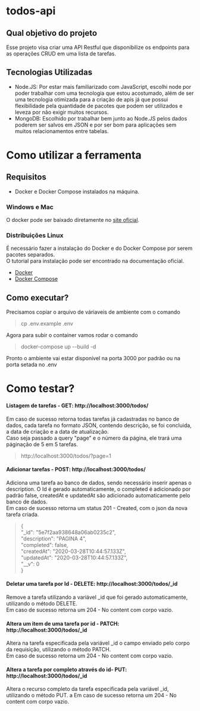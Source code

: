 # todos-api
## Qual objetivo do projeto
Esse projeto visa criar uma API Restful que disponibilize os endpoints para as operações CRUD em
uma lista de tarefas.

## Tecnologias Utilizadas

* Node.JS: Por estar mais familiarizado com JavaScript, escolhi node por poder trabalhar com uma tecnologia que estou acostumado, além de ser uma tecnologia otimizada para a criação de apis já que possui flexibilidade pela quantidade de pacotes que podem ser utilizados e leveza por não exigir muitos recursos.
* MongoDB: Escolhido por trabalhar bem junto ao Node.JS pelos dados poderem ser salvos em JSON e por ser bom para aplicações sem muitos relacionamentos entre tabelas.


# Como utilizar a ferramenta

## Requisitos
- Docker e Docker Compose instalados na máquina.
### Windows e Mac
O docker pode ser baixado diretamente no [site oficial](https://www.docker.com/get-started).
### Distribuições Linux
É necessário fazer a instalação do Docker e do Docker Compose por serem pacotes separados.  
O tutorial para instalação pode ser encontrado na documentação oficial.
* [Docker](https://docs.docker.com/install/linux/docker-ce/ubuntu/)
* [Docker Compose](https://docs.docker.com/compose/install/)
## Como executar?
Precisamos copiar o arquivo de váriaveis de ambiente com o comando
> cp .env.example .env

Agora para subir o container vamos rodar o comando
> docker-compose up --build -d

Pronto o ambiente vai estar disponível na porta 3000 por padrão ou na porta setada no .env
# Como testar?

#### Listagem de tarefas - GET: http://localhost:3000/todos/

 Em caso de sucesso retorna todas tarefas já cadastradas no banco de dados, cada tarefa no formato JSON, contendo descrição, se foi concluida, a data de criação e a data de atualização.  
 Caso seja passado a query "page" e o número da página, ele trará uma páginação de 5 em 5 tarefas.
 > http://localhost:3000/todos/?page=1

#### Adicionar tarefas - POST: http://localhost:3000/todos/

 Adiciona uma tarefa ao banco de dados, sendo necessário inserir apenas o description. O Id é gerado automaticamente, o completed é adicionado por padrão false, createdAt e updatedAt são adicionado automaticamente pelo banco de dados.  
 Em caso de sucesso retorna um status 201 - Created, com o json da nova tarefa criada.
   > {  
 > "_id": "5e7f2aa938648a06ab0235c2",  
 > "description": "PAGINA 4",  
 > "completed": false,  
 > "createdAt": "2020-03-28T10:44:57.133Z",  
 > "updatedAt": "2020-03-28T10:44:57.133Z",  
 > "__v": 0  
> }  


#### Deletar uma tarefa por Id - DELETE: http://localhost:3000/todos/_id

 Remove a tarefa utilizando a variável _id que foi gerado automaticamente, utilizando o método DELETE.  
 Em caso de sucesso retorna um 204 - No content com corpo vazio.

#### Altera um item de uma tarefa por id - PATCH: http://localhost:3000/todos/_id 

 Altera na tarefa especificada pela variável _id o campo enviado pelo corpo da requisição, utilizando o método PATCH.  
 Em caso de sucesso retorna um 204 - No content com corpo vazio.

#### Altera a tarefa por completo através do id- PUT: http://localhost:3000/todos/_id 

 Altera o recurso completo da tarefa especificada pela variável _id, utilizando o método PUT.  a
 Em caso de sucesso retorna um 204 - No content com corpo vazio.   

